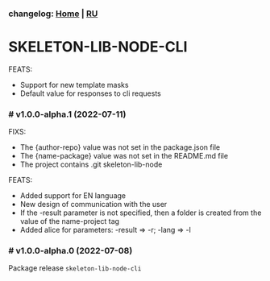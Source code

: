 ### changelog: [Home](./../README.md) | [RU](./CHANGELOG-RU.md)

# SKELETON-LIB-NODE-CLI

FEATS:

- Support for new template masks
- Default value for responses to cli requests

### # v1.0.0-alpha.1 (2022-07-11)

FIXS:

- The {author-repo} value was not set in the package.json file
- The {name-package} value was not set in the README.md file
- The project contains .git skeleton-lib-node

FEATS:

- Added support for EN language
- New design of communication with the user
- If the -result parameter is not specified, then a folder is created from the value of the name-project tag
- Added alice for parameters: -result => -r; -lang => -l

### # v1.0.0-alpha.0 (2022-07-08)

Package release `skeleton-lib-node-cli`
